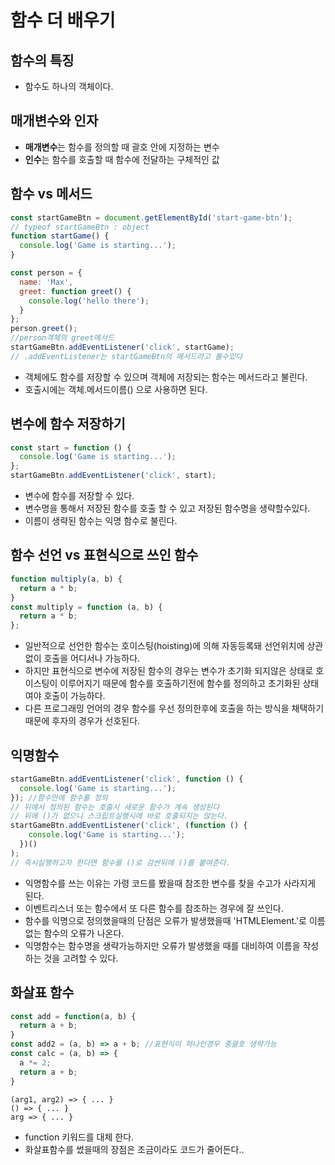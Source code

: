 # 함수 더 배우기

## 함수의 특징

- 함수도 하나의 객체이다.

## 매개변수와 인자

- **매개변수**는 함수를 정의할 때 괄호 안에 지정하는 변수
- **인수**는 함수를 호출할 때 함수에 전달하는 구체적인 값

## 함수 vs 메서드

```javascript
const startGameBtn = document.getElementById('start-game-btn');
// typeof startGameBtn : object
function startGame() {
  console.log('Game is starting...');
}

const person = {
  name: 'Max',
  greet: function greet() {
    console.log('hello there');
  }
};
person.greet();
//person객체의 greet메서드
startGameBtn.addEventListener('click', startGame);
// .addEventListener는 startGameBtn의 메서드라고 볼수있다
```

- 객체에도 함수를 저장할 수 있으며 객체에 저장되는 함수는 메서드라고 불린다.
- 호출시에는 객체.메서드이름() 으로 사용하면 된다.

## 변수에 함수 저장하기

```javascript
const start = function () {
  console.log('Game is starting...');
};
startGameBtn.addEventListener('click', start);
```

- 변수에 함수를 저장할 수 있다.
- 변수명을 통해서 저장된 함수를 호출 할 수 있고 저장된 함수명을 생략할수있다.
- 이름이 생략된 함수는 익명 함수로 불린다.

## 함수 선언 vs 표현식으로 쓰인 함수

```javascript
function multiply(a, b) {
  return a * b;
}
const multiply = function (a, b) {
  return a * b;
};
```

- 일반적으로 선언한 함수는 호이스팅(hoisting)에 의해 자동등록돼 선언위치에 상관없이 호출을 어디서나 가능하다.
- 하지만 표현식으로 변수에 저장된 함수의 경우는 변수가 초기화 되지않은 상태로 호이스팅이 이루어지기 때문에 함수를 호출하기전에 함수를 정의하고 초기화된 상태여야 호출이 가능하다.
- 다른 프로그래밍 언어의 경우 함수를 우선 정의한후에 호출을 하는 방식을 채택하기 때문에 후자의 경우가 선호된다.

## 익명함수

```javascript
startGameBtn.addEventListener('click', function () {
  console.log('Game is starting...');
}); //함수안에 함수를 정의
// 뒤에서 정의된 함수는 호출시 새로운 함수가 계속 생성된다
// 뒤에 ()가 없으니 스크립트실행시에 바로 호출되지는 않는다.
startGameBtn.addEventListener('click', (function () {
    console.log('Game is starting...');
  })()
);
// 즉시실행하고자 한다면 함수를 ()로 감싼뒤에 ()를 붙여준다.
```

- 익명함수를 쓰는 이유는 가령 코드를 봤을때 참조한 변수를 찾을 수고가 사라지게 된다.
- 이벤트리스너 또는 함수에서 또 다른 함수를 참조하는 경우에 잘 쓰인다.
- 함수를 익명으로 정의했을때의 단점은 오류가 발생했을때 'HTMLElement.<anonymous>'로 이름없는 함수의 오류가 나온다.
- 익명함수는 함수명을 생략가능하지만 오류가 발생했을 때를 대비하여 이름을 작성하는 것을 고려할 수 있다.

## 화살표 함수
```javascript
const add = function(a, b) {
  return a + b;
}
const add2 = (a, b) => a + b; //표현식이 하나인경우 중괄호 생략가능
const calc = (a, b) => {
  a *= 2;
  return a + b;
}
```
<pre><code>(arg1, arg2) => { ... }
() => { ... }
arg => { ... }
</code></pre>

- function 키워드를 대체 한다.
- 화살표함수를 썼을때의 장점은 조금이라도 코드가 줄어든다..